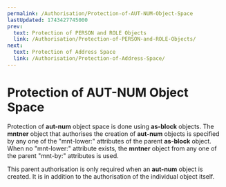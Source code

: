 ```yaml
---
permalink: /Authorisation/Protection-of-AUT-NUM-Object-Space
lastUpdated: 1743427745000
prev:
  text: Protection of PERSON and ROLE Objects
  link: /Authorisation/Protection-of-PERSON-and-ROLE-Objects/
next:
  text: Protection of Address Space
  link: /Authorisation/Protection-of-Address-Space/
---
```


# Protection of AUT-NUM Object Space

Protection of **aut-num** object space is done using **as-block** objects. The **mntner** object that authorises the creation of **aut-num** objects is specified by any one of the "mnt-lower:" attributes of the parent **as-block** object. When no "mnt-lower:" attribute exists, the **mntner** object from any one of the parent "mnt-by:" attributes is used.

This parent authorisation is only required when an **aut-num** object is created. It is in addition to the authorisation of the individual object itself.
